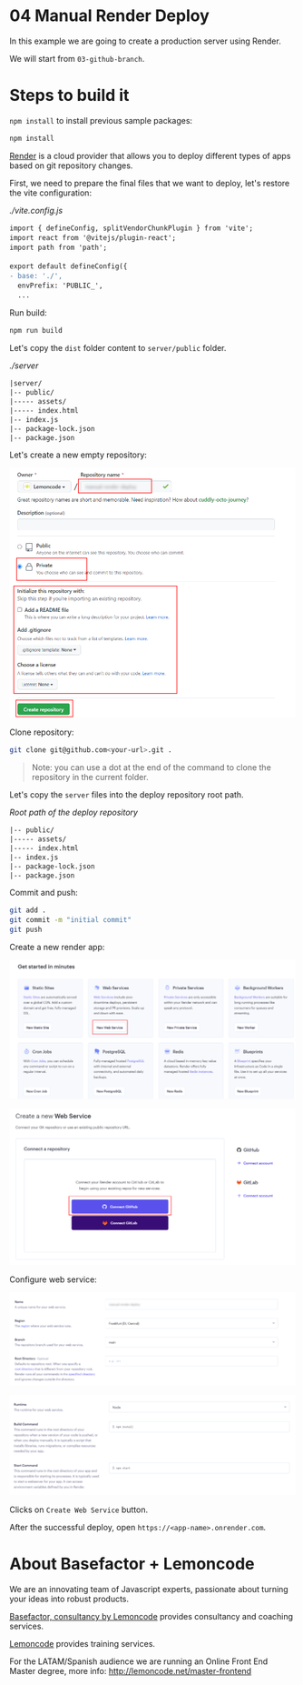 # 04 Manual Render Deploy

In this example we are going to create a production server using Render.

We will start from `03-github-branch`.

# Steps to build it

`npm install` to install previous sample packages:

```bash
npm install
```

[Render](https://render.com/) is a cloud provider that allows you to deploy different types of apps based on git repository changes.

First, we need to prepare the final files that we want to deploy, let's restore the vite configuration:

_./vite.config.js_

```diff
import { defineConfig, splitVendorChunkPlugin } from 'vite';
import react from '@vitejs/plugin-react';
import path from 'path';

export default defineConfig({
- base: './',
  envPrefix: 'PUBLIC_',
  ...

```

Run build:

```bash
npm run build

```

Let's copy the `dist` folder content to `server/public` folder.

_./server_

```
|server/
|-- public/
|----- assets/
|----- index.html
|-- index.js
|-- package-lock.json
|-- package.json
```

Let's create a new empty repository:

![01-create-repo](./readme-resources/01-create-repo.png)

Clone repository:

```bash
git clone git@github.com<your-url>.git .

```

> Note: you can use a dot at the end of the command to clone the repository in the current folder.

Let's copy the `server` files into the deploy repository root path.

_Root path of the deploy repository_

```
|-- public/
|----- assets/
|----- index.html
|-- index.js
|-- package-lock.json
|-- package.json

```

Commit and push:

```bash
git add .
git commit -m "initial commit"
git push

```

Create a new render app:

![02-create-render-app](./readme-resources/02-create-render-app.png)

![03-connect-github](./readme-resources/03-connect-github.png)

Configure web service:

![04-configure-web-service](./readme-resources/04-configure-web-service.png)

![05-configure-runtime](./readme-resources/05-configure-runtime.png)

Clicks on `Create Web Service` button.

After the successful deploy, open `https://<app-name>.onrender.com`.

# About Basefactor + Lemoncode

We are an innovating team of Javascript experts, passionate about turning your ideas into robust products.

[Basefactor, consultancy by Lemoncode](http://www.basefactor.com) provides consultancy and coaching services.

[Lemoncode](http://lemoncode.net/services/en/#en-home) provides training services.

For the LATAM/Spanish audience we are running an Online Front End Master degree, more info: http://lemoncode.net/master-frontend

